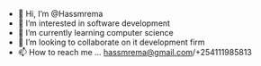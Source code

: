 - 👋 Hi, I’m @Hassmrema
- 👀 I’m interested in software development
- 🌱 I’m currently learning computer science
- 💞️ I’m looking to collaborate on it development firm
- 📫 How to reach me ...
hassmrema@gmail.com/+254111985813
<!---
Hassmrema/Hassmrema is a ✨ special ✨ repository because its `README.md` (this file) appears on your GitHub profile.
You can click the Preview link to take a look at your changes.
--->
